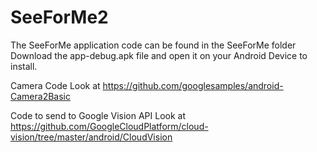 # SeeForMe2
The SeeForMe application code can be found in the SeeForMe folder
Download the app-debug.apk file and open it on your Android Device to install.

Camera Code
Look at https://github.com/googlesamples/android-Camera2Basic

Code to send to Google Vision API
Look at https://github.com/GoogleCloudPlatform/cloud-vision/tree/master/android/CloudVision